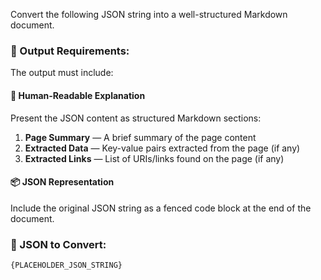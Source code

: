 Convert the following JSON string into a well-structured Markdown document.

### 🎯 Output Requirements:

The output must include:

#### 🧾 Human-Readable Explanation
Present the JSON content as structured Markdown sections:

1. **Page Summary** — A brief summary of the page content
2. **Extracted Data** — Key-value pairs extracted from the page (if any)
3. **Extracted Links** — List of URIs/links found on the page (if any)

#### 📦 JSON Representation
Include the original JSON string as a fenced code block at the end of the document.

### 🔧 JSON to Convert:

```json-text
{PLACEHOLDER_JSON_STRING}
```
